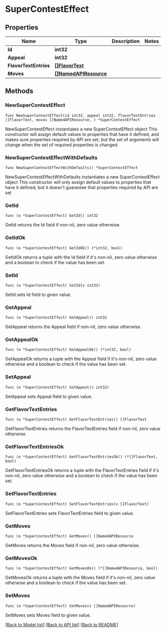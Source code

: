 # SuperContestEffect

## Properties

Name | Type | Description | Notes
------------ | ------------- | ------------- | -------------
**Id** | **int32** |  | 
**Appeal** | **int32** |  | 
**FlavorTextEntries** | [**[]FlavorText**](FlavorText.md) |  | 
**Moves** | [**[]NamedAPIResource**](NamedAPIResource.md) |  | 

## Methods

### NewSuperContestEffect

`func NewSuperContestEffect(id int32, appeal int32, flavorTextEntries []FlavorText, moves []NamedAPIResource, ) *SuperContestEffect`

NewSuperContestEffect instantiates a new SuperContestEffect object
This constructor will assign default values to properties that have it defined,
and makes sure properties required by API are set, but the set of arguments
will change when the set of required properties is changed

### NewSuperContestEffectWithDefaults

`func NewSuperContestEffectWithDefaults() *SuperContestEffect`

NewSuperContestEffectWithDefaults instantiates a new SuperContestEffect object
This constructor will only assign default values to properties that have it defined,
but it doesn't guarantee that properties required by API are set

### GetId

`func (o *SuperContestEffect) GetId() int32`

GetId returns the Id field if non-nil, zero value otherwise.

### GetIdOk

`func (o *SuperContestEffect) GetIdOk() (*int32, bool)`

GetIdOk returns a tuple with the Id field if it's non-nil, zero value otherwise
and a boolean to check if the value has been set.

### SetId

`func (o *SuperContestEffect) SetId(v int32)`

SetId sets Id field to given value.


### GetAppeal

`func (o *SuperContestEffect) GetAppeal() int32`

GetAppeal returns the Appeal field if non-nil, zero value otherwise.

### GetAppealOk

`func (o *SuperContestEffect) GetAppealOk() (*int32, bool)`

GetAppealOk returns a tuple with the Appeal field if it's non-nil, zero value otherwise
and a boolean to check if the value has been set.

### SetAppeal

`func (o *SuperContestEffect) SetAppeal(v int32)`

SetAppeal sets Appeal field to given value.


### GetFlavorTextEntries

`func (o *SuperContestEffect) GetFlavorTextEntries() []FlavorText`

GetFlavorTextEntries returns the FlavorTextEntries field if non-nil, zero value otherwise.

### GetFlavorTextEntriesOk

`func (o *SuperContestEffect) GetFlavorTextEntriesOk() (*[]FlavorText, bool)`

GetFlavorTextEntriesOk returns a tuple with the FlavorTextEntries field if it's non-nil, zero value otherwise
and a boolean to check if the value has been set.

### SetFlavorTextEntries

`func (o *SuperContestEffect) SetFlavorTextEntries(v []FlavorText)`

SetFlavorTextEntries sets FlavorTextEntries field to given value.


### GetMoves

`func (o *SuperContestEffect) GetMoves() []NamedAPIResource`

GetMoves returns the Moves field if non-nil, zero value otherwise.

### GetMovesOk

`func (o *SuperContestEffect) GetMovesOk() (*[]NamedAPIResource, bool)`

GetMovesOk returns a tuple with the Moves field if it's non-nil, zero value otherwise
and a boolean to check if the value has been set.

### SetMoves

`func (o *SuperContestEffect) SetMoves(v []NamedAPIResource)`

SetMoves sets Moves field to given value.



[[Back to Model list]](../README.md#documentation-for-models) [[Back to API list]](../README.md#documentation-for-api-endpoints) [[Back to README]](../README.md)


